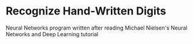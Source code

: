 # Recognize Hand-Written Digits 
Neural Networks program written after reading Michael Nielsen's Neural Networks and Deep Learning tutorial
